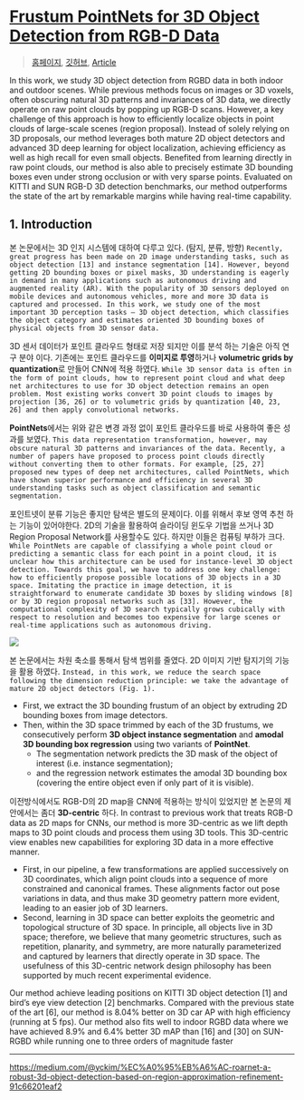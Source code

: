 
# [Frustum PointNets for 3D Object Detection from RGB-D Data](https://arxiv.org/pdf/1711.08488.pdf)

> [홈페이지](http://stanford.edu/~rqi/frustum-pointnets/), [깃허브](https://github.com/charlesq34/frustum-pointnets), [Article](https://blog.csdn.net/shuqiaos/article/details/82752100)

In this work, we study 3D object detection from RGBD data in both indoor and outdoor scenes. While previous methods focus on images or 3D voxels, often obscuring natural 3D patterns and invariances of 3D data, we directly operate on raw point clouds by popping up RGB-D scans. However, a key challenge of this approach is how to efficiently localize objects in point clouds of large-scale scenes (region proposal). Instead of solely relying on 3D proposals, our method leverages both mature 2D object detectors and advanced 3D deep learning for object localization, achieving efficiency as well as high recall for even small objects. Benefited from learning directly in raw point clouds, our method is also able to precisely estimate 3D bounding boxes even under strong occlusion or with very sparse points. Evaluated on KITTI and SUN RGB-D 3D detection benchmarks, our method outperforms the state of the art by remarkable margins while having real-time capability.



## 1. Introduction

본 논문에서는 3D 인지 시스템에 대하여 다루고 있다. (탐지, 분류, 방향) `Recently, great progress has been made on 2D image understanding tasks, such as object detection [13] and instance segmentation [14]. However, beyond getting 2D bounding boxes or pixel masks, 3D understanding is eagerly in demand in many applications such as autonomous driving and augmented reality (AR). With the popularity of 3D sensors deployed on mobile devices and autonomous vehicles, more and more 3D data is captured and processed. In this work, we study one of the most important 3D perception tasks – 3D object detection, which classifies the object category and estimates oriented 3D bounding boxes of physical objects from 3D sensor data.`

3D 센서 데이터가 포인트 클라우드 형태로 저장 되지만 이를 분석 하는 기술은 아직 연구 분야 이다. 기존에는 포인트 클라우드를 **이미지로 투영**하거나 **volumetric grids by quantization**로 만들어 CNN에 적용 하였다. `While 3D sensor data is often in the form of point clouds, how to represent point cloud and what deep net architectures to use for 3D object detection remains an open problem. Most existing works convert 3D point clouds to images by projection [36, 26] or to volumetric grids by quantization [40, 23, 26] and then apply convolutional networks.`

**PointNets**에서는 위와 같은 변경 과정 없이 포인트 클라우드를 바로 사용하여 좋은 성과를 보였다. `This data representation transformation, however, may obscure natural 3D patterns and invariances of the data. Recently, a number of papers have proposed to process point clouds directly without converting them to other formats. For example, [25, 27] proposed new types of deep net architectures, called PointNets, which have shown superior performance and efficiency in several 3D understanding tasks such as object classification and semantic segmentation.`

포인트넷이 분류 기능은 좋지만 탐색은 별도의 문제이다. 이를 위해서 후보 영역 추천 하는 기능이 있어야한다. 2D의 기술을 활용하여 슬라이딩 윈도우 기법을 쓰거나 3D Region Proposal Network를 사용할수도 있다. 하지만 이들은 컴퓨팅 부하가 크다. `While PointNets are capable of classifying a whole point cloud or predicting a semantic class for each point in a point cloud, it is unclear how this architecture can be used for instance-level 3D object detection. Towards this goal, we have to address one key challenge: how to efficiently propose possible locations of 3D objects in a 3D space. Imitating the practice in image detection, it is straightforward to enumerate candidate 3D boxes by sliding windows [8] or by 3D region proposal networks such as [33]. However, the computational complexity of 3D search typically grows cubically with respect to resolution and becomes too expensive for large scenes or real-time applications such as autonomous driving.`

![](https://i.imgur.com/r5ipOrn.png)

본 논문에서는 차원 축소를 통해서 탐색 범위를 줄였다. 2D 이미지 기반 탐지기의 기능을 활용 하였다. `Instead, in this work, we reduce the search space following the dimension reduction principle: we take the advantage of mature 2D object detectors (Fig. 1).`
- First, we extract the 3D bounding frustum of an object by extruding 2D bounding boxes from image detectors. 
- Then, within the 3D space trimmed by each of the 3D frustums, we consecutively perform **3D object instance segmentation** and **amodal 3D bounding box regression** using two variants of **PointNet**. 
	- The segmentation network predicts the 3D mask of the object of interest (i.e. instance segmentation); 
	- and the regression network estimates the amodal 3D bounding box (covering the entire object even if only part of it is visible).

이전방식에서도 RGB-D의 2D map을 CNN에 적용하는 방식이 있었지만 본 논문의 제안에서는 좀더 **3D-centric** 하다. In contrast to previous work that treats RGB-D data as 2D maps for CNNs, our method is more 3D-centric as we lift depth maps to 3D point clouds and process them using 3D tools. This 3D-centric view enables new capabilities for exploring 3D data in a more effective manner. 
- First, in our pipeline, a few transformations are applied successively on 3D coordinates, which align point clouds into a sequence of more constrained and canonical frames. These alignments factor out pose variations in data, and thus make 3D geometry pattern more evident, leading to an easier job of 3D learners. 
- Second, learning in 3D space can better exploits the geometric and topological structure of 3D space. In principle, all objects live in 3D space; therefore, we believe that many geometric structures, such as repetition, planarity, and symmetry, are more naturally parameterized and captured by learners that directly operate in 3D space. The usefulness of this 3D-centric network design philosophy has been supported by much recent experimental evidence.

Our method achieve leading positions on KITTI 3D object detection [1] and bird’s eye view detection [2] benchmarks. Compared with the previous state of the art [6], our method is 8.04% better on 3D car AP with high efficiency (running at 5 fps). Our method also fits well to indoor RGBD data where we have achieved 8.9% and 6.4% better 3D mAP than [16] and [30] on SUN-RGBD while running one to three orders of magnitude faster


---

https://medium.com/@yckim/%EC%A0%95%EB%A6%AC-roarnet-a-robust-3d-object-detection-based-on-region-approximation-refinement-91c66201eaf2
